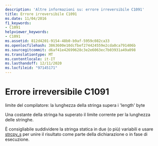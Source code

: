 ```yaml
---
description: 'Altre informazioni su: errore irreversibile C1091'
title: Errore irreversibile C1091
ms.date: 11/04/2016
f1_keywords:
- C1091
helpviewer_keywords:
- C1091
ms.assetid: 812d4201-9154-48b0-b9af-5959c082ca33
ms.openlocfilehash: 3863600e10dcfbef274424559e2cda0ca791406b
ms.sourcegitcommit: d6af41e42699628c3e2e6063ec7b03931a49a098
ms.translationtype: MT
ms.contentlocale: it-IT
ms.lasthandoff: 12/11/2020
ms.locfileid: "97145171"
---
```

# <a name="fatal-error-c1091"></a>Errore irreversibile C1091

limite del compilatore: la lunghezza della stringa supera i 'length' byte

Una costante della stringa ha superato il limite corrente per la lunghezza delle stringhe.

È consigliabile suddividere la stringa statica in due (o più) variabili e usare [strcpy_s](../../c-runtime-library/reference/strcpy-s-wcscpy-s-mbscpy-s.md) per unire il risultato come parte della dichiarazione o in fase di esecuzione.
